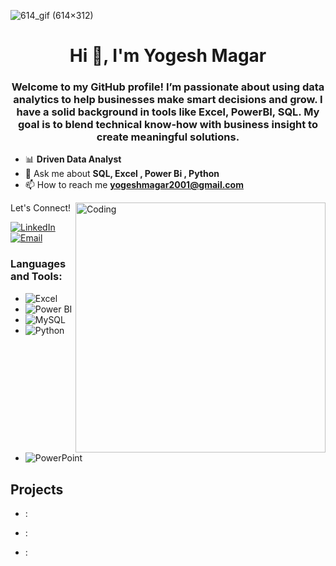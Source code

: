 ![614_gif (614×312)](https://github.com/user-attachments/assets/af37845f-de14-46a7-b18b-e4f1e635e091)




<h1 align="center">Hi 👋, I'm Yogesh Magar</h1>

<h3 align="center">Welcome to my GitHub profile! I’m passionate about using data analytics to help businesses make smart decisions and grow. I have a solid background in tools like Excel, PowerBI, SQL. My goal is to blend technical know-how with business insight to create meaningful solutions.</h3>




- 📊 **Driven Data Analyst** 
- 💬 Ask me about **SQL, Excel , Power Bi , Python** 
- 📫 How to reach me **yogeshmagar2001@gmail.com**
 
<img align="right" alt="Coding" width="400" src="https://static.wixstatic.com/media/2be1ce_864567900845418ebfd61e297637464d~mv2.gif">




Let's Connect!

[![LinkedIn](https://img.shields.io/badge/-LinkedIn-0077B5?style=flat-square&logo=linkedin&logoColor=white)](https://www.linkedin.com/in/yogesh-magar-78a22b24a/)
[![Email](https://img.shields.io/badge/-Email-D14836?style=flat-square&logo=gmail&logoColor=white)](yogeshmagar2001@gmail.com)


<h3 align="left">Languages and Tools:</h3>

- ![Excel](https://img.shields.io/badge/Microsoft%20Excel-217346?style=for-the-badge&logo=microsoft-excel&logoColor=white)
- ![Power BI](https://img.shields.io/badge/Power%20BI-F2C811?style=for-the-badge&logo=powerbi&logoColor=black)
- ![MySQL](https://img.shields.io/badge/MySQL-4479A1?style=for-the-badge&logo=mysql&logoColor=white)
- ![Python](https://img.shields.io/badge/Python-3670A0?style=for-the-badge&logo=python&logoColor=ffdd54)
- ![PowerPoint](https://img.shields.io/badge/Microsoft%20PowerPoint-B7472A?style=for-the-badge&logo=microsoft-powerpoint&logoColor=white)



## Projects

- []():  
- [](): 

- [](): 


   

